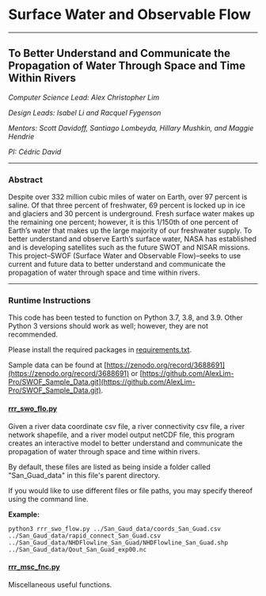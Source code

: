 # Surface Water and Observable Flow

---

## To Better Understand and Communicate the Propagation of Water Through Space and Time Within Rivers

_Computer Science Lead: Alex Christopher Lim_

_Design Leads: Isabel Li and Racquel Fygenson_

_Mentors: Scott Davidoff, Santiago Lombeyda, Hillary Mushkin, and Maggie Hendrie_

_PI: Cédric David_

---

### Abstract

Despite over 332 million cubic miles of water on Earth, over 97 percent is saline.  Of that three percent of freshwater, 69 percent is locked up in ice and glaciers and 30 percent is underground.  Fresh surface water makes up the remaining one percent; however, it is this 1/150th of one percent of Earth’s water that makes up the large majority of our freshwater supply.  To better understand and observe Earth’s surface water, NASA has established and is developing satellites such as the future SWOT and NISAR missions.  This project–SWOF (Surface Water and Observable Flow)–seeks to use current and future data to better understand and communicate the propagation of water through space and time within rivers.

---

### Runtime Instructions

This code has been tested to function on Python 3.7, 3.8, and 3.9.  Other Python 3 versions should work as well; however, they are not recommended.

Please install the required packages in [requirements.txt](requirements.txt).

Sample data can be found at [https://zenodo.org/record/3688691](https://zenodo.org/record/3688691) or [https://github.com/AlexLim-Pro/SWOF_Sample_Data.git](https://github.com/AlexLim-Pro/SWOF_Sample_Data.git).

#### [rrr_swo_flo.py](rrr_swo_flo.py)

Given a river data coordinate csv file, a river connectivity csv file, a river network shapefile, and a river model output netCDF file, this program creates an interactive model to better understand and communicate the propagation of water through space and time within rivers.

By default, these files are listed as being inside a folder called "San_Guad_data" in this file's parent directory.

If you would like to use different files or file paths, you may specify thereof using the command line.

**Example:**

`python3 rrr_swo_flow.py ../San_Gaud_data/coords_San_Guad.csv ../San_Gaud_data/rapid_connect_San_Guad.csv ../San_Gaud_data/NHDFlowline_San_Guad/NHDFlowline_San_Guad.shp ../San_Gaud_data/Qout_San_Guad_exp00.nc`

#### [rrr_msc_fnc.py](rrr_msc_fnc.py)

Miscellaneous useful functions.
